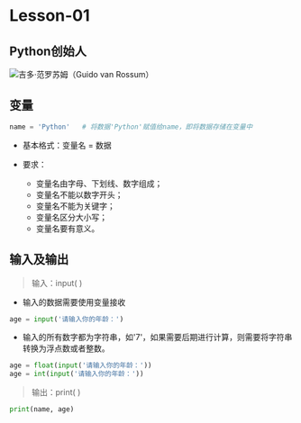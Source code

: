 # **Lesson-01**

## **Python创始人**

![吉多·范罗苏姆（Guido van Rossum）](_media/Guido.jpg)

## **变量**

```python
name = 'Python'   # 将数据'Python'赋值给name，即将数据存储在变量中
```

- 基本格式：变量名 = 数据

- 要求：
   - 变量名由字母、下划线、数字组成；
   - 变量名不能以数字开头；
   - 变量名不能为关键字；
   - 变量名区分大小写；
   - 变量名要有意义。

## **输入及输出**
> 输入：input( )

- 输入的数据需要使用变量接收

```python
age = input('请输入你的年龄：')
```

- 输入的所有数字都为字符串，如'7'，如果需要后期进行计算，则需要将字符串转换为浮点数或者整数。

```python
age = float(input('请输入你的年龄：'))
age = int(input('请输入你的年龄：'))
```

> 输出：print( )

```python
print(name, age)
```